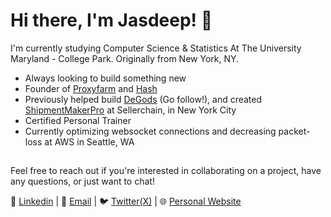 # Hi there, I'm Jasdeep! 👋

I'm currently studying Computer Science & Statistics At The University Maryland - College Park. Originally from New York, NY.

- Always looking to build something new
- Founder of [Proxyfarm](https://proxy-farm.com/) and [Hash](https://testnets.opensea.io/collection/hash-automation)
- Previously helped build [DeGods](https://degods.com/) (Go follow!), and created [ShipmentMakerPro](https://shipmentmakerpro.com/) at Sellerchain, in New York City
- Certified Personal Trainer
- Currently optimizing websocket connections and decreasing packet-loss at AWS in Seattle, WA

##

Feel free to reach out if you're interested in collaborating on a project, have any questions, or just want to chat!

🔗 [Linkedin](https://linkedin.com/in/jasdeep-ahluwalia) | 📨 [Email](mailto:jasdeep.a@outlook.com) | 🐦 [Twitter(X)](https://twitter.com/JazaScript) | 🌐 [Personal Website](https://jasdeepahluwalia.com/)
